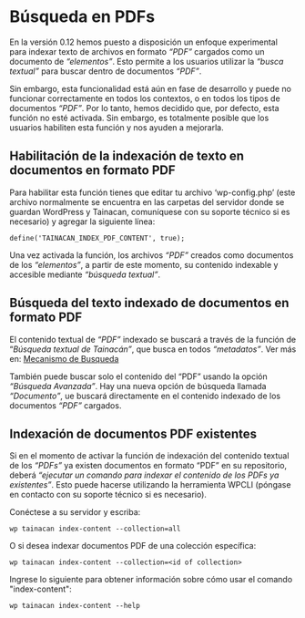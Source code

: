 # Búsqueda en PDFs


En la versión 0.12 hemos puesto a disposición un enfoque experimental para indexar texto de archivos en formato _“PDF”_ cargados como un documento de _“elementos”_. Esto permite a los usuarios utilizar la _“busca textual”_ para buscar dentro de documentos _“PDF”_.

Sin embargo, esta funcionalidad está aún en fase de desarrollo y puede no funcionar correctamente en todos los contextos, o en todos los tipos de documentos _“PDF”_. Por lo tanto, hemos decidido que, por defecto, esta función no esté activada. Sin embargo, es totalmente posible que los usuarios habiliten esta función y nos ayuden a mejorarla.

## Habilitación de la indexación de texto en documentos en formato PDF

Para habilitar esta función tienes que editar tu archivo ‘wp-config.php’ (este archivo normalmente se encuentra en las carpetas del servidor donde se guardan WordPress y Tainacan, comuníquese con su soporte técnico si es necesario) y agregar la siguiente línea:

```
define('TAINACAN_INDEX_PDF_CONTENT', true);
```

Una vez activada la función, los archivos _“PDF”_ creados como documentos de los _“elementos”_, a partir de este momento, su contenido indexable y accesible mediante _“búsqueda textual”_.

## Búsqueda del texto indexado de documentos en formato PDF

El contenido textual de _“PDF”_  indexado se buscará a través de la función de “_Búsqueda textual de Tainacán”_, que busca en todos _“metadatos”_. Ver más en: [Mecanismo de Busqueda](es-mx/search-engine.md)

También puede buscar solo el contenido del “PDF” usando la opción _“Búsqueda Avanzada”_. Hay una nueva opción de búsqueda llamada _“Documento”_, ue buscará directamente en el contenido indexado de los documentos _“PDF”_ cargados.

## Indexación de documentos PDF existentes

Si en el momento de activar la función de indexación del contenido textual de los _“PDFs”_ ya existen documentos en formato “PDF” en su repositorio, deberá _“ejecutar un comando para indexar el contenido de los PDFs ya existentes”_. Esto puede hacerse utilizando la herramienta WPCLI (póngase en contacto con su soporte técnico si es necesario).

Conéctese a su servidor y escriba:

```
wp tainacan index-content --collection=all
```

O si desea indexar documentos PDF de una colección específica:

```
wp tainacan index-content --collection=<id of collection>
```

Ingrese lo siguiente para obtener información sobre cómo usar el comando "index-content":

```
wp tainacan index-content --help
```
